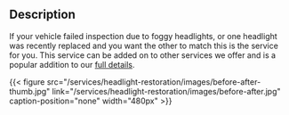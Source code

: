 ## Description

If your vehicle failed inspection due to foggy headlights, or one headlight was recently replaced and you want the other to match this is the service for you. This service can be added on to other services we offer and is a popular addition to our [full details](/services/premium-full-detail).

{{< figure src="/services/headlight-restoration/images/before-after-thumb.jpg" link="/services/headlight-restoration/images/before-after.jpg" caption-position="none" width="480px" >}} 
